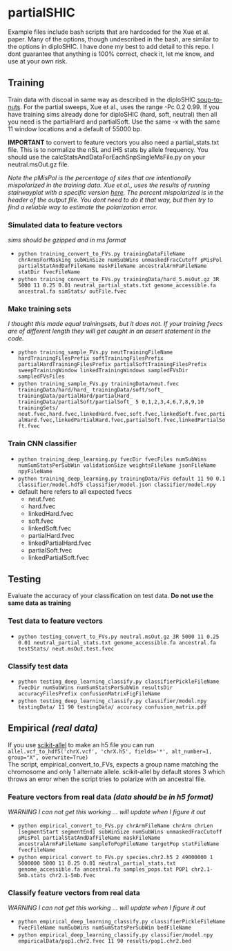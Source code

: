# partialSHIC

Example files include bash scripts that are hardcoded for the Xue et al. paper. Many of the options, though undescribed in the bash, are similar to the options in diploSHIC. I have done my best to add detail to this repo. I dont guarantee that anything is 100% correct, check it, let me know, and use at your own risk.

## Training
Train data with discoal in same way as described in the diploSHIC [soup-to-nuts](https://github.com/kr-colab/diploSHIC/wiki/A-soup-to-nuts-example). For the partial sweeps, Xue et al., uses the range -Pc 0.2 0.99. If you have training sims already done for diploSHIC (hard, soft, neutral) then all you need is the partialHard and partialSoft. Use the same -x with the same 11 window locations and a default of 55000 bp.   

**IMPORTANT** to convert to feature vectors you also need a partial_stats.txt file. This is to normalize the nSL and iHS stats by allele frequency. You should use the calcStatsAndDataForEachSnpSingleMsFile.py on your neutral.msOut.gz file.  

*Note the pMisPol is the percentage of sites that are intentionally mispolarized in the training data. Xue et al., uses the results of running stairwayplot with a specific version [here](https://github.com/kr-colab/stairwayPlotMisorient). The percent mispolarized is in the header of the output file. You dont need to do it that way, but then try to find a reliable way to estimate the polarization error.*

### Simulated data to feature vectors  
 *sims should be gzipped and in ms format*  
 * `python training_convert_to_FVs.py trainingDataFileName chrArmsForMasking subWinSize numSubWins unmaskedFracCutoff pMisPol partialStatAndDafFileName maskFileName ancestralArmFaFileName statDir fvecFileName`
 * `python training_convert_to_FVs.py trainingData/hard_5.msOut.gz 3R 5000 11 0.25 0.01 neutral_partial_stats.txt genome_accessible.fa ancestral.fa simStats/ outFile.fvec`  

### Make training sets 
*I thought this made equal trainingsets, but it does not. If your training fvecs are of different length they will get caught in an assert statement in the code.*
 * `python training_sample_FVs.py neutTrainingFileName hardTrainingFilesPrefix softTrainingFilesPrefix partialHardTrainingFilesPrefix partialSoftTrainingFilesPrefix sweepTrainingWindow linkedTrainingWindows sampledFVsDir sampledFVsFiles`
 * `python training_sample_FVs.py trainingData/neut.fvec trainingData/hard/hard_ trainingData/soft/soft_ trainingData/partialHard/partialHard_ trainingData/partialSoft/partialSoft_ 5 0,1,2,3,4,6,7,8,9,10 trainingSets/ neut.fvec,hard.fvec,linkedHard.fvec,soft.fvec,linkedSoft.fvec,partialHard.fvec,linkedPartialHard.fvec,partialSoft.fvec,linkedPartialSoft.fvec`  

### Train CNN classifier
 * `python training_deep_learning.py fvecDir fvecFiles numSubWins numSumStatsPerSubWin validationSize weightsFileName jsonFileName npyFileName`  
 * `python training_deep_learning.py trainingData/FVs default 11 90 0.1 classifier/model.hdf5 classifier/model.json classifier/model.npy`  
 * default here refers to all expected fvecs
   * neut.fvec
   * hard.fvec
   * linkedHard.fvec
   * soft.fvec
   * linkedSoft.fvec
   * partialHard.fvec
   * linkedPartialHard.fvec
   * partialSoft.fvec
   * linkedPartialSoft.fvec  

## Testing  
Evaluate the accuracy of your classification on test data. **Do not use the same data as training**
### Test data to feature vectors  
 * `python testing_convert_to_FVs.py neutral.msOut.gz 3R 5000 11 0.25 0.01 neutral_partial_stats.txt genome_accessible.fa ancestral.fa testStats/ neut.msOut.test.fvec` 
### Classify test data  
 * `python testing_deep_learning_classify.py classifierPickleFileName fvecDir numSubWins numSumStatsPerSubWin resultsDir accuracyFilesPrefix confusionMatrixFigFileName`  
 * `python testing_deep_learning_classify.py classifier/model.npy testingData/ 11 90 testingData/ accuracy confusion_matrix.pdf`  

## Empirical *(real data)*  
If you use [scikit-allel](http://alimanfoo.github.io/2017/06/14/read-vcf.html) to make an h5 file you can run  
`allel.vcf_to_hdf5('chrX.vcf', 'chrX.h5', fields='*', alt_number=1, group="X", overwrite=True)`  
The script, empirical_convert_to_FVs, expects a group name matching the chromosome and only 1 alternate allele. scikit-allel by default stores 3 which throws an error when the script tries to polarize with an ancestral file.  
### Feature vectors from real data *(data should be in h5 format)*  
*WARNING I can not get this working ... will update when I figure it out*
 * `python empirical_convert_to_FVs.py chrArmFileName chrArm chrLen [segmentStart segmentEnd] subWinSize numSubWins unmaskedFracCutoff pMisPol partialStatAndDafFileName maskFileName ancestralArmFaFileName sampleToPopFileName targetPop statFileName fvecFileName`  
 * `python empirical_convert_to_FVs.py species.chr2.h5 2 49000000 1 5000000 5000 11 0.25 0.01 neutral_partial_stats.txt genome_accessible.fa ancestral.fa samples_pops.txt POP1 chr2.1-5mb.stats chr2.1-5mb.fvec`  
### Classify feature vectors from real data  
*WARNING I can not get this working ... will update when I figure it out*
 * `python empirical_deep_learning_classify.py classifierPickleFileName fvecFileName numSubWins numSumStatsPerSubWin bedFileName`  
 * `python empirical_deep_learning_classify.py classifier/model.npy empiricalData/pop1.chr2.fvec 11 90 results/pop1.chr2.bed`  
